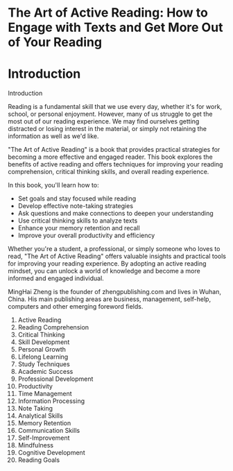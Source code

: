 # The Art of Active Reading: How to Engage with Texts and Get More Out of Your Reading

# Introduction

Introduction

Reading is a fundamental skill that we use every day, whether it's for work, school, or personal enjoyment. However, many of us struggle to get the most out of our reading experience. We may find ourselves getting distracted or losing interest in the material, or simply not retaining the information as well as we'd like.

"The Art of Active Reading" is a book that provides practical strategies for becoming a more effective and engaged reader. This book explores the benefits of active reading and offers techniques for improving your reading comprehension, critical thinking skills, and overall reading experience.

In this book, you'll learn how to:

* Set goals and stay focused while reading
* Develop effective note-taking strategies
* Ask questions and make connections to deepen your understanding
* Use critical thinking skills to analyze texts
* Enhance your memory retention and recall
* Improve your overall productivity and efficiency

Whether you're a student, a professional, or simply someone who loves to read, "The Art of Active Reading" offers valuable insights and practical tools for improving your reading experience. By adopting an active reading mindset, you can unlock a world of knowledge and become a more informed and engaged individual.


MingHai Zheng is the founder of zhengpublishing.com and lives in Wuhan, China. His main publishing areas are business, management, self-help, computers and other emerging foreword fields.



1. Active Reading
2. Reading Comprehension
3. Critical Thinking
4. Skill Development
5. Personal Growth
6. Lifelong Learning
7. Study Techniques
8. Academic Success
9. Professional Development
10. Productivity
11. Time Management
12. Information Processing
13. Note Taking
14. Analytical Skills
15. Memory Retention
16. Communication Skills
17. Self-Improvement
18. Mindfulness
19. Cognitive Development
20. Reading Goals

